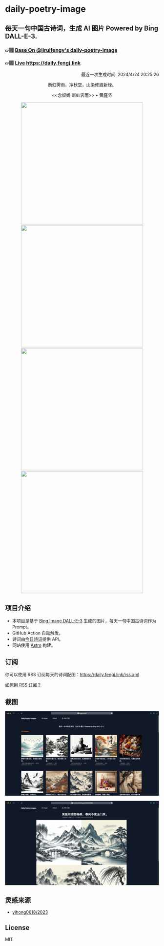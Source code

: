 
# daily-poetry-image

## 每天一句中国古诗词，生成 AI 图片 Powered by Bing DALL-E-3.

### 👉🏽 [Base On @liruifengv's daily-poetry-image](https://github.com/liruifengv/daily-poetry-image)

### 👉🏽 [Live](https://daily.fengj.link) https://daily.fengj.link

<p align="right">
  最近一次生成时间: 2024/4/24 20:25:26
</p>
<p align="center">
断虹霁雨，净秋空，山染修眉新绿。
</p>
<p align="center">
<<念奴娇·断虹霁雨>> • 黄庭坚
</p>
<p align="center">
<img src="https://tse3.mm.bing.net/th/id/OIG4.qk9F4ZkhBOC7dU0ekJ6E" height="400" width="400" />
<img src="https://tse2.mm.bing.net/th/id/OIG4...EHDYYOPqaZueSb1znz" height="400" width="400" />
<img src="https://tse3.mm.bing.net/th/id/OIG4.aBDg68vEks9iMlDPUe3J" height="400" width="400" />
<img src="https://tse1.mm.bing.net/th/id/OIG4.S6Dkd7oaH4_NHGOqZWPE" height="400" width="400" />
</p>

## 项目介绍

-   本项目是基于 [Bing Image DALL-E-3](https://www.bing.com/images/create) 生成的图片，每天一句中国古诗词作为 Prompt。
-   GitHub Action 自动触发。
-   诗词由[今日诗词](https://www.jinrishici.com/)提供 API。
-   网站使用 [Astro](https://astro.build) 构建。

## 订阅

你可以使用 RSS 订阅每天的诗词配图：https://daily.fengj.link/rss.xml

[如何用 RSS 订阅？](https://zhuanlan.zhihu.com/p/55026716)

## 截图

![图片列表](./screenshots/Snipaste_2023-12-28_21-00-26.png)

![图片详情](./screenshots/Snipaste_2023-12-28_21-00-53.png)

## 灵感来源

-   [yihong0618/2023](https://github.com/yihong0618/2023)

## License

MIT
